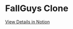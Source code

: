 # FallGuys Clone

[View Details in Notion](https://thread-sherbet-57e.notion.site/Game-FallGuys-bb486105c59f466eaff95585ec9a2ae6)
